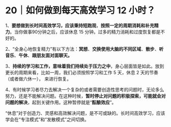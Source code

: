 # 20｜如何做到每天高效学习 12 小时？

1、**要想做到长时间高效学习，应该秉持短跑观**，**按照一定的周期消耗和补充精力**。当你做事90分钟之后，应该休息 15 分钟。过多的精力消耗和过度恢复都是不好的。

2、“全身心地恢复精力”有以下方法：**冥想**、**交换使用大脑的不同区域**、**散步**、**听音乐**、**午休**、**跟朋友面对面聊天。**

3、**持续的学习和工作，意味着我们持续处于压力之中**，身心层面皆是如此。放到更长的周期来看，比如一周，我们必须按照学习和工作 5 天，休息 2 天的节奏（或者做六休一）， 来进行恢复。

4、有时候学习者尽力去解决一个复杂的或者需要创造性思考的问题时，无论多么努力，还是不能解决问题。在这种时候，**暂时停止对问题的积极探索，可能就会对问题的解决**，起到关键作用。这种暂停就是“**酝酿效应**”。

“休息”对于创造力、灵感和高效解决问题，是不可或缺的。长时间高效学习，应该学会在“专注模式”和“发散模式”之间切换。
